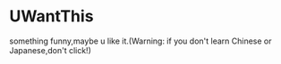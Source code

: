 # UWantThis
something funny,maybe u like it.(Warning: if you don't learn Chinese or Japanese,don't click!)
